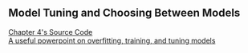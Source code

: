 <h2> Model Tuning and Choosing Between Models</h2>

<a href="https://github.com/cran/AppliedPredictiveModeling/blob/master/inst/chapters/04_Over_Fitting.R"> Chapter 4's Source Code</a>
<br>
<a href="https://www.r-project.org/nosvn/conferences/useR-2013/Tutorials/kuhn/user_caret_2up.pdf"> A useful powerpoint on overfitting, training, and tuning models</a>
